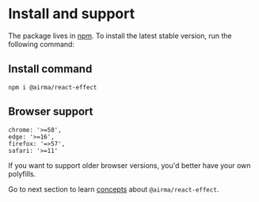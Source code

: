 # Install and support

The package lives in [npm](https://www.npmjs.com/get-npm). To install the latest stable version, run the following command:

## Install command

```
npm i @airma/react-effect
```

## Browser support

```
chrome: '>=58',
edge: '>=16',
firefox: '=>57',
safari: '>=11'
```

If you want to support older browser versions, you'd better have your own polyfills.

Go to next section to learn [concepts](/react-effect/concepts.md) about `@airma/react-effect`.

